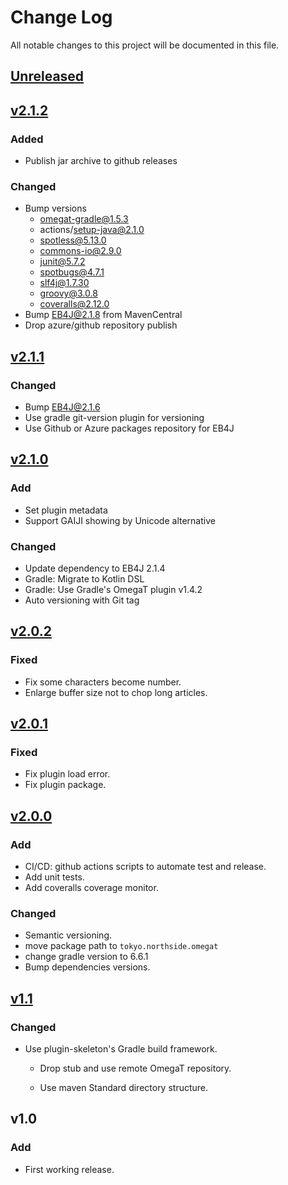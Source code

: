 # Change Log
All notable changes to this project will be documented in this file.

## [Unreleased]

## [v2.1.2]

### Added
* Publish jar archive to github releases

### Changed
* Bump versions
  - omegat-gradle@1.5.3
  - actions/setup-java@2.1.0
  - spotless@5.13.0
  - commons-io@2.9.0
  - junit@5.7.2
  - spotbugs@4.7.1
  - slf4j@1.7.30
  - groovy@3.0.8
  - coveralls@2.12.0
* Bump EB4J@2.1.8 from MavenCentral
* Drop azure/github repository publish

## [v2.1.1]

### Changed

* Bump EB4J@2.1.6
* Use gradle git-version plugin for versioning
* Use Github or Azure packages repository for EB4J

## [v2.1.0]

### Add

* Set plugin metadata
* Support GAIJI showing by Unicode alternative

### Changed

* Update dependency to EB4J 2.1.4
* Gradle: Migrate to Kotlin DSL
* Gradle: Use Gradle's OmegaT plugin v1.4.2
* Auto versioning with Git tag

## [v2.0.2]

### Fixed

* Fix some characters become number.
* Enlarge buffer size not to chop long articles.


## [v2.0.1]

### Fixed

* Fix plugin load error.
* Fix plugin package.


## [v2.0.0]

### Add

* CI/CD: github actions scripts to automate test and release.
* Add unit tests.
* Add coveralls coverage monitor.

### Changed

* Semantic versioning.
* move package path to `tokyo.northside.omegat`
* change gradle version to 6.6.1
* Bump dependencies versions.


## [v1.1]
### Changed
- Use plugin-skeleton's Gradle build framework.

  - Drop stub and use remote OmegaT repository.

  - Use maven Standard directory structure.
  
## v1.0

### Add
- First working release.

[Unreleased]: https://github.com/miurahr/omegat-plugin-epwing/compare/v2.1.2...HEAD
[v2.1.2]: https://github.com/miurahr/omegat-plugin-epwing/compare/v2.1.1...v2.1.2
[v2.1.1]: https://github.com/miurahr/omegat-plugin-epwing/compare/v2.1.0...v2.1.1
[v2.1.0]: https://github.com/miurahr/omegat-plugin-epwing/compare/v2.0.2...v2.1.0
[v2.0.2]: https://github.com/miurahr/omegat-plugin-epwing/compare/v2.0.1...v2.0.2
[v2.0.1]: https://github.com/miurahr/omegat-plugin-epwing/compare/v2.0.0...v2.0.1
[v2.0.0]: https://github.com/miurahr/omegat-plugin-epwing/compare/v1.1...v2.0.0
[v1.1]: https://github.com/miurahr/omegat-plugin-epwing/compare/v1.0...v1.1
